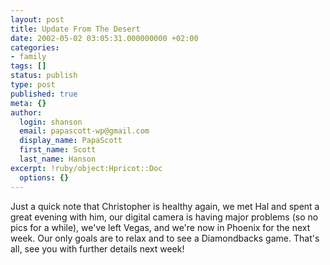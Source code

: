 ```yaml
---
layout: post
title: Update From The Desert
date: 2002-05-02 03:05:31.000000000 +02:00
categories:
- family
tags: []
status: publish
type: post
published: true
meta: {}
author:
  login: shanson
  email: papascott-wp@gmail.com
  display_name: PapaScott
  first_name: Scott
  last_name: Hanson
excerpt: !ruby/object:Hpricot::Doc
  options: {}
---
```

<p>Just a quick note that Christopher is healthy again, we met Hal and spent a great evening with him, our digital camera is having major problems (so no pics for a while), we've left Vegas, and we're now in Phoenix for the next week. Our only goals are to relax and to see a Diamondbacks game. That's all, see you with further details next week!</p>
